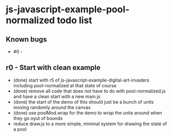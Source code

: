 # js-javascript-example-pool-normalized todo list

## Known bugs
* #0 - 


<!-- Maintenance -->

<!-- Additonal Features -->


<!-- MVP -->

## r0 - Start with clean example 
* (done) start with r5 of js-javascript-example-digital-art-invaders including pool-normalized at that state of course
* (done) remove all code that does not have to do with pool-normalized.js and have a clean start with a new main.js
* (done) the start of the demo of this should just be a bunch of units moving randomly around the canvas
* (done) use poolMod.wrap for the demo to wrap the units around when they go oyut of bounds
* reduce draw.js to a more simple, minimal system for drawing the state of a pool
